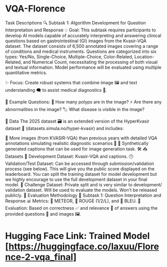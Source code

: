 # VQA-Florence
 Task Descriptions
🔍 Subtask 1: Algorithm Development for Question Interpretation and Response
💡 Goal: This subtask requires participants to develop AI models capable of accurately interpreting and answering clinical questions based on gastrointestinal (GI) images from the Kvasir-VQA dataset. The dataset consists of 6,500 annotated images covering a range of conditions and medical instruments. Questions are categorized into six types: Yes/No, Single-Choice, Multiple-Choice, Color-Related, Location-Related, and Numerical Count, necessitating the processing of both visual and textual information. Model performance will be evaluated using multiple quantitative metrics.

✨ Focus: Create robust systems that combine image 🖼️ and text understanding 🗨️ to assist medical diagnostics 🏨.

💬 Example Questions:
🔢 How many polyps are in the image?
⚡ Are there any abnormalities in the image?
🏷️ What disease is visible in the image?

📂 Data
The 2025 dataset 🗃️ is an extended version of the HyperKvasir dataset 🔗 (datasets.simula.no/hyper-kvasir) and includes:

🏥 More images (from KVASIR-VQA) than previous years with detailed VQA annotations simulating realistic diagnostic scenarios 📝
🎯 Synthetically generated captions that can be used for image generation task. 🛠️
📥 Datasets
🏃 Development Dataset: Kvasir-VQA and captions.
🕑 Validation/Test Dataset: Can be accessed through submission/validation process (see below). This will give you the public score displayed on the leaderboard. You can split the training dataset for model development but we highly encourage to use the full development dataset in your final model.
🤫 Challenge Dataset: Private split and is very similar to development/ validation dataset. Will be used to evaluate the models. Won't be released publicly.
🧪 Evaluation Methodology
🏃 Subtask 1: Question Interpretation and Response
📊 Metrics: 📘 METEOR, 📖 ROUGE (1/2/L), and 🧠 BLEU.
📜 Evaluation: Based on correctness ✅ and relevance 📝 of answers using the provided questions 💬 and images 🖼️.


# Hugging Face Link: Trained Model [https://huggingface.co/laxuu/Florence-2-vqa_final]

